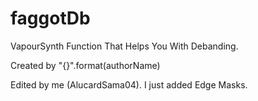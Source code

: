 # faggotDb
 VapourSynth Function That Helps You With Debanding.

Created by "{}".format(authorName)


Edited by me (AlucardSama04). I just added Edge Masks.
